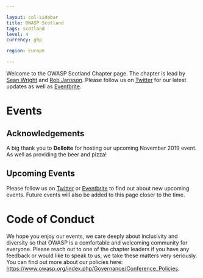 ```yaml
---

layout: col-sidebar
title: OWASP Scotland
tags: scotland
level: 4
currency: gbp

region: Europe

---
```


Welcome to the OWASP Scotland Chapter page. The chapter is lead by <a href="mailto:sean.wright@owasp.org">Sean Wright</a> and <a href="mailto:rob.jansson@owasp.org">Rob Jansson</a>. Please follow us on [Twitter](https://twitter.com/OWASPScotland) for our latest updates as well as [Eventbrite](https://www.eventbrite.co.uk/o/owasp-scotland-12914448732).

# Events

## Acknowledgements
A big thank you to **Delloite** for hosting our upcoming November 2019 event. As well as providing the beer and pizza!

## Upcoming Events
Please follow us on [Twitter](https://twitter.com/OWASPScotland) or [Eventbrite](https://www.eventbrite.co.uk/o/owasp-scotland-12914448732) to find out about new upcoming events. Future events will also be added to this page closer to the time.

# Code of Conduct
We hope you enjoy our events, we care deeply about inclusivity and diversity so that OWASP is a comfortable and welcoming community for everyone. Please reach out to one of the chapter leaders if you have any feedback or would like to speak to us, we take these matters very seriously. You can find out more about our policies here: <https://www.owasp.org/index.php/Governance/Conference_Policies>.